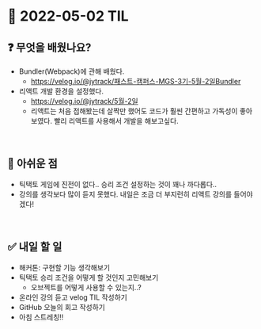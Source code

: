 # 📅 2022-05-02 TIL

## ❓ 무엇을 배웠나요?
- Bundler(Webpack)에 관해 배웠다.
  - https://velog.io/@jytrack/패스트-캠퍼스-MGS-3기-5월-2일Bundler
- 리액트 개발 환경을 설정했다.
  - https://velog.io/@jytrack/5월-2일
  - 리액트는 처음 접해봤는데 살짝만 했어도 코드가 훨씬 간편하고 가독성이 좋아보였다. 빨리 리액트를 사용해서 개발을 해보고싶다. 
<br/>

## 🥲 아쉬운 점
- 틱택토 게임에 진전이 없다.. 승리 조건 설정하는 것이 꽤나 까다롭다..
- 강의를 생각보다 많이 듣지 못했다. 내일은 조금 더 부지런히 리액트 강의를 들어야겠다!
<br/>

## ✅ 내일 할 일
- 해커톤: 구현할 기능 생각해보기
- 틱택토 승리 조건을 어떻게 할 것인지 고민해보기
  - 오브젝트를 어떻게 사용할 수 있는지..?
- 온라인 강의 듣고 velog TIL 작성하기
- GitHub 오늘의 회고 작성하기
- 아침 스트레칭!!

